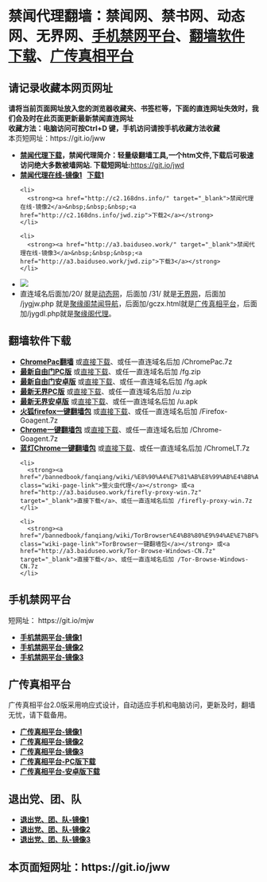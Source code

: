 <h1>禁闻代理翻墙：禁闻网、禁书网、动态网、无界网、<a href="#mobilejinwang">手机禁网平台</a>、<a href="#fanqiangsoft">翻墙软件下载</a>、<a href="#gczxpt">广传真相平台</a></h1> 
<h2>请记录收藏本网页网址</h2>
<strong>请将当前页面网址放入您的浏览器收藏夹、书签栏等，下面的直连网址失效时，我们会及时在此页面更新最新禁闻直连网址 
<br>收藏方法：电脑访问可按Ctrl+D 键，手机访问请按手机收藏方法收藏</strong>
<br>本页短网址：https://git.io/jww


<div class="boxed-group-inner wiki-auxiliary-content wiki-auxiliary-content-no-bg">

  <ul class="wiki-pages" data-filterable-for="wiki-pages-filter" data-filterable-type="substring">
<li>
      <strong><a href="https://github.com/kgfw/fg/raw/master/jw/jwd.zip">禁闻代理下载</a>，禁闻代理简介：轻量级翻墙工具,一个htm文件,下载后可极速访问绝大多数被墙网站. 下载短网址:</strong><a href="https://git.io/jwd">https://git.io/jwd</a>
    </li>
 <li>
      <strong><a href="http://jw01.39dns.info/" target="_blank">禁闻代理在线-镜像1</a>&nbsp;&nbsp;&nbsp;<a href="http://jw01.39dns.info/jwd.zip">下载1</a></strong>
    </li>

    <li>
      <strong><a href="http://c2.168dns.info/" target="_blank">禁闻代理在线-镜像2</a>&nbsp;&nbsp;&nbsp;<a href="http://c2.168dns.info/jwd.zip">下载2</a></strong>
    </li>

    <li>
      <strong><a href="http://a3.baiduseo.work/" target="_blank">禁闻代理在线-镜像3</a>&nbsp;&nbsp;&nbsp;<a href="http://a3.baiduseo.work/jwd.zip">下载3</a></strong>
    </li>

 <li>
 <img src="https://raw.githubusercontent.com/kgfw/fg/master/jw/qr.jpg" />
    </li>
 <li>
     直连域名后面加/20/ 就是<a href="http://a3.baiduseo.work/20/" target="_blank">动态网</a>，后面加 /31/ 就是<a href="http://a3.baiduseo.work/31/" target="_blank">无界网</a>，后面加 /jygjw.php 就是<a href="http://a3.baiduseo.work/jygjw.php" target="_blank">聚缘阁禁闻导航</a>，后面加/gczx.html就是<a href="http://a3.baiduseo.work/gczx.html" target="_blank">广传真相平台</a>，后面加/jygdl.php就是<a href="http://a3.baiduseo.work/jygdl.php" target="_blank">聚缘阁代理</a>。
    </li>
 

  </ul>

</div>

<a name="fanqiangsoft"></a><h2>翻墙软件下载</h2>
<div class="boxed-group-inner wiki-auxiliary-content wiki-auxiliary-content-no-bg">
  <ul class="wiki-pages" data-filterable-for="wiki-pages-filter" data-filterable-type="substring">



 <li>
      <strong><a href="/bannedbook/fanqiang/wiki/ChromePac%E7%BF%BB%E5%A2%99" class="wiki-page-link">ChromePac翻墙</a></strong> 或<a href="http://a3.baiduseo.work/ChromePac.7z" target="_blank">直接下载</a>、或任一直连域名后加 /ChromePac.7z
    </li> 
 <li>
      <strong><a href="https://git.io/fgp" target="_blank">最新自由门PC版</a></strong> 或<a href="http://a3.baiduseo.work/fg.zip" target="_blank">直接下载</a>、或任一直连域名后加 /fg.zip
    </li> 
 <li>
      <strong><a href="https://git.io/fgma" target="_blank">最新自由门安卓版</a></strong> 或<a href="http://a3.baiduseo.work/fg.apk" target="_blank">直接下载</a>、或任一直连域名后加 /fg.apk
    </li> 

 <li>
      <strong><a href="https://git.io/HNvvvQ" target="_blank">最新无界PC版</a></strong> 或<a href="http://a3.baiduseo.work/u.zip" target="_blank">直接下载</a>、或任一直连域名后加 /u.zip
    </li> 

 <li>
      <strong><a href="https://git.io/2S1IBQ" target="_blank">最新无界安卓版</a></strong> 或<a href="http://a3.baiduseo.work/u.apk" target="_blank">直接下载</a>、或任一直连域名后加 /u.apk
    </li> 

 <li>
      <strong><a href="/bannedbook/fanqiang/wiki/%E7%81%AB%E7%8B%90firefox%E4%B8%80%E9%94%AE%E7%BF%BB%E5%A2%99%E5%8C%85" class="wiki-page-link">火狐firefox一键翻墙包</a></strong> 或<a href="http://a3.baiduseo.work/Firefox-Goagent.7z" target="_blank">直接下载</a>、或任一直连域名后加 /Firefox-Goagent.7z
    </li>    
    <li>
      <strong><a href="/bannedbook/fanqiang/wiki/Chrome%E4%B8%80%E9%94%AE%E7%BF%BB%E5%A2%99%E5%8C%85" class="wiki-page-link">Chrome一键翻墙包</a></strong> 或<a href="http://a3.baiduseo.work/Chrome-Goagent.7z" target="_blank">直接下载</a>、或任一直连域名后加 /Chrome-Goagent.7z
    </li>
    <li>
      <strong><a href="/bannedbook/fanqiang/wiki/%E8%93%9D%E7%81%AFChrome%E4%B8%80%E9%94%AE%E7%BF%BB%E5%A2%99%E5%8C%85" class="wiki-page-link">蓝灯Chrome一键翻墙包</a></strong> 或<a href="http://a3.baiduseo.work/ChromeLT.7z" target="_blank">直接下载</a>、或任一直连域名后加 /ChromeLT.7z
    </li>

    <li>
      <strong><a href="/bannedbook/fanqiang/wiki/%E8%90%A4%E7%81%AB%E8%99%AB%E4%BB%A3%E7%90%86" class="wiki-page-link">萤火虫代理</a></strong> 或<a href="http://a3.baiduseo.work/firefly-proxy-win.7z" target="_blank">直接下载</a>、或任一直连域名后加 /firefly-proxy-win.7z
    </li>

    <li>
      <strong><a href="/bannedbook/fanqiang/wiki/TorBrowser%E4%B8%80%E9%94%AE%E7%BF%BB%E5%A2%99%E5%8C%85" class="wiki-page-link">TorBrowser一键翻墙包</a></strong> 或<a href="http://a3.baiduseo.work/Tor-Browse-Windows-CN.7z" target="_blank">直接下载</a>、或任一直连域名后加 /Tor-Browse-Windows-CN.7z
    </li>

  </ul>
</div>

<h2>手机禁网平台</h2><a name="mobilejinwang"></a> 短网址： https://git.io/mjw
<div class="boxed-group-inner wiki-auxiliary-content wiki-auxiliary-content-no-bg">
  <ul class="wiki-pages" data-filterable-for="wiki-pages-filter" data-filterable-type="substring">
    <li>
      <strong><a href="http://jw01.39dns.info/1/" class="wiki-page-link" target="_blank">手机禁网平台-镜像1</a></strong>
    </li>
    <li>
      <strong><a href="http://c2.168dns.info/1/" class="wiki-page-link" target="_blank">手机禁网平台-镜像2</a></strong>
    </li>
    <li>
      <strong><a href="http://a3.baiduseo.work/1/" class="wiki-page-link" target="_blank">手机禁网平台-镜像3</a></strong>
    </li>
  </ul>
</div>

<h2>广传真相平台</h2><a name="gczxpt"></a>
<div class="boxed-group-inner wiki-auxiliary-content wiki-auxiliary-content-no-bg">
广传真相平台2.0版采用响应式设计，自动适应手机和电脑访问，更新及时，翻墙无忧，请下载备用。
  <ul class="wiki-pages" data-filterable-for="wiki-pages-filter" data-filterable-type="substring">
    <li>
      <strong><a href="http://jw01.39dns.info/gczx.html" class="wiki-page-link" target="_blank">广传真相平台-镜像1</a></strong>
    </li>
    <li>
      <strong><a href="http://c2.168dns.info/gczx.html" class="wiki-page-link" target="_blank">广传真相平台-镜像2</a></strong>
    </li>
    <li>
      <strong><a href="http://a3.baiduseo.work/gczx.html" class="wiki-page-link" target="_blank">广传真相平台-镜像3</a></strong>
    </li>
  <li>
      <strong><a href="http://c2.168dns.info/wstp.zip" class="wiki-page-link" target="_blank">广传真相平台-PC版下载</a></strong>
    </li>
  <li>
      <strong><a href="http://c2.168dns.info/wstp.apk" class="wiki-page-link" target="_blank">广传真相平台-安卓版下载</a></strong>
    </li>
  </ul>
</div>

<h2>退出党、团、队</h2><a name="3tui"></a>
<div class="boxed-group-inner wiki-auxiliary-content wiki-auxiliary-content-no-bg">
  <ul class="wiki-pages" data-filterable-for="wiki-pages-filter" data-filterable-type="substring">
    <li>
      <strong><a href="http://jw01.39dns.info/98/" class="wiki-page-link" target="_blank">退出党、团、队-镜像1</a></strong>
    </li>
    <li>
      <strong><a href="http://c2.168dns.info/98/" class="wiki-page-link" target="_blank">退出党、团、队-镜像2</a></strong>
    </li>
    <li>
      <strong><a href="http://a3.baiduseo.work/98/" class="wiki-page-link" target="_blank">退出党、团、队-镜像3</a></strong>
    </li>
  </ul>
</div>

<h2>
本页面短网址：https://git.io/jww
</h2>